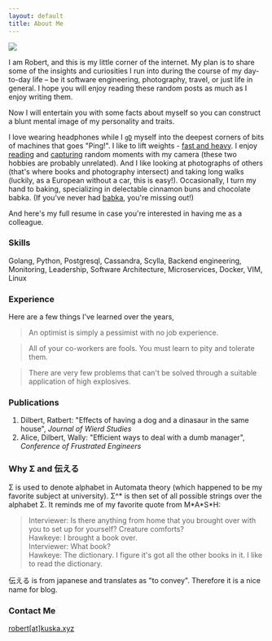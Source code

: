 ```yaml
---
layout: default
title: About Me
---
```


<img class="profile-picture" src="{{site.baseurl}}/{{site.profile-picture}}">

I am Robert, and this is my little corner of the internet. My plan is to share some of the insights and curiosities I run into during the course of my day-to-day life – be it software engineering, photography, travel, or just life in general. I hope you will enjoy reading these random posts as much as I enjoy writing them.

Now I will entertain you with some facts about myself so you can construct a blunt mental image of my personality and traits.

I love wearing headphones while I [`gD`](https://vim.fandom.com/wiki/Go_to_definition_using_g) myself into the deepest corners of bits of machines that
goes "Ping!". I like to lift weights - [fast and heavy](https://www.youtube.com/watch?v=ap_VXMoLklQ).
I enjoy [reading](https://www.goodreads.com/user/show/38827605-robert-kuska) and [capturing](https://www.instagram.com/entropyunfolding/) random moments
with my camera (these two hobbies are probably unrelated). And I like looking at photographs of others (that's
where books and photography intersect) and taking long walks (luckily, as a European without a car, this is easy!). Occasionally, I turn my hand to baking, specializing in delectable cinnamon buns and chocolate babka.
(If you've never had [babka](https://www.youtube.com/watch?v=-zE2Kb8sn1k), you're missing out!)

And here's my full resume in case you're interested in having me as a colleague.

### Skills
Golang, Python, Postgresql, Cassandra, Scylla, Backend engineering, Monitoring, Leadership, Software Architecture, Microservices, Docker, VIM, Linux

### Experience
Here are a few things I've learned over the years,
> An optimist is simply a pessimist with no job experience.

> All of your co-workers are fools. You must learn to pity and tolerate them.

> There are very few problems that can't be solved through a suitable application of high explosives.

### Publications
1. Dilbert, Ratbert: "Effects of having a dog and a dinasaur in the same house", _Journal of Wierd Studies_
2. Alice, Dilbert, Wally: "Efficient ways to deal with a dumb manager", _Conference of Frustrated Engineers_

### Why Σ and 伝える
<span class="color-green">Σ</span> is used to denote alphabet in Automata theory (which happened to be my favorite subject at university). <span class="color-green">Σ^\*</span> is then set of all possible strings over the alphabet Σ. It reminds me of my favorite quote from 
<span class="color-green">M\*A\*S\*H</span>:

> Interviewer: Is there anything from home that you brought over with you to set up for yourself? Creature comforts?  
Hawkeye: I brought a book over.  
Interviewer: What book?  
Hawkeye: The dictionary. I figure it's got all the other books in it. I like to read the dictionary.  

<span class="color-green">伝える</span> is from japanese and translates as <span class="highlight-blue">"to convey"</span>. Therefore it is a nice name for blog.

### Contact Me
<a href="mailto:robert@kuska.xyz">robert[at]kuska.xyz</a>

